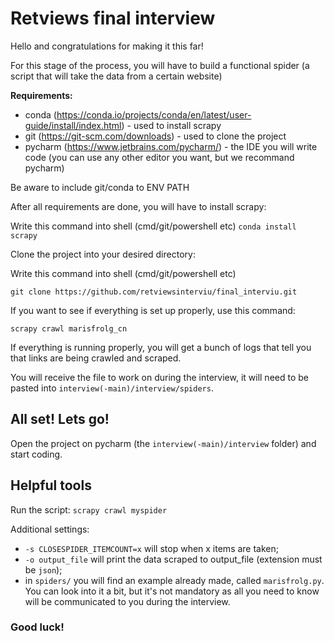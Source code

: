 # Retviews final interview
Hello and congratulations for making it this far!

For this stage of the process, you will have to build a functional spider (a script that will take the data from a certain website)

**Requirements:**
- conda (https://conda.io/projects/conda/en/latest/user-guide/install/index.html) - used to install scrapy
- git (https://git-scm.com/downloads) - used to clone the project
- pycharm (https://www.jetbrains.com/pycharm/) - the IDE you will write code (you can use any other editor you want, but we recommand pycharm)

Be aware to include git/conda to ENV PATH

After all requirements are done, you will have to install scrapy:

Write this command into shell (cmd/git/powershell etc) `conda install scrapy`

Clone the project into your desired directory:

Write this command into shell (cmd/git/powershell etc)

`git clone https://github.com/retviewsinterviu/final_interviu.git`

If you want to see if everything is set up properly, use this command:

`scrapy crawl marisfrolg_cn`

If everything is running properly, you will get a bunch of logs that tell you that links are being crawled and scraped.

You will receive the file to work on during the interview, it will need to be pasted into `interview(-main)/interview/spiders`.

## All set! Lets go!

Open the project on pycharm (the `interview(-main)/interview` folder) and start coding.

## Helpful tools

Run the script:  `scrapy crawl myspider`

Additional settings:

- `-s CLOSESPIDER_ITEMCOUNT=x` will stop when x items are taken;
- `-o output_file` will print the data scraped to output_file (extension must be `json`);
- in `spiders/` you will find an example already made, called `marisfrolg.py`. You can look into it a bit, but it's not mandatory as all you need to know will be communicated to you during the interview.


### Good luck!
